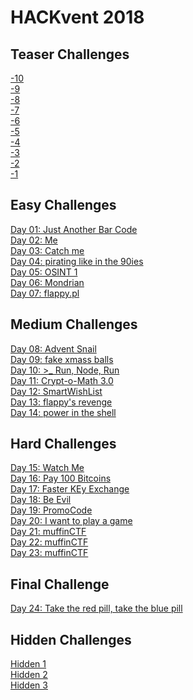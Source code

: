 # HACKvent 2018

## Teaser Challenges

[-10](teaser/#-10)<br/>
[-9](teaser/#-9)<br/>
[-8](teaser/#-8)<br/>
[-7](teaser/#-7)<br/>
[-6](teaser/#-6)<br/>
[-5](teaser/#-5)<br/>
[-4](teaser/#-4)<br/>
[-3](teaser/#-3)<br/>
[-2](teaser/#-2)<br/>
[-1](teaser/#-1)

## Easy Challenges

[Day 01: Just Another Bar Code](01)<br/>
[Day 02: Me](02)<br/>
[Day 03: Catch me](03)<br/>
[Day 04: pirating like in the 90ies](04)<br/>
[Day 05: OSINT 1](05)<br/>
[Day 06: Mondrian](06)<br/>
[Day 07: flappy.pl](07)<br/>

## Medium Challenges

[Day 08: Advent Snail](08)<br/>
[Day 09: fake xmass balls](09)<br/>
[Day 10: >\_ Run, Node, Run](10)<br/>
[Day 11: Crypt-o-Math 3.0](11)<br/>
[Day 12: SmartWishList](12)<br/>
[Day 13: flappy's revenge](13)<br/>
[Day 14: power in the shell](14)

## Hard Challenges

[Day 15: Watch Me](15)<br/>
[Day 16: Pay 100 Bitcoins](16)<br/>
[Day 17: Faster KEy Exchange](17)<br/>
[Day 18: Be Evil](18)<br/>
[Day 19: PromoCode](19)<br/>
[Day 20: I want to play a game](20)<br/>
[Day 21: muffinCTF](21)<br/>
[Day 22: muffinCTF](22)<br/>
[Day 23: muffinCTF](23)<br/>

## Final Challenge

[Day 24: Take the red pill, take the blue pill](24)

## Hidden Challenges

[Hidden 1](hidden/#hidden-1)<br/>
[Hidden 2](hidden/#hidden-2)<br/>
[Hidden 3](hidden/#hidden-3)
